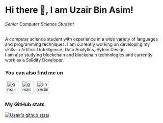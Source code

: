 # Hi there 👋, I am Uzair Bin Asim!

###### _Senior Computer Science Student_

A computer science student with experience in a wide variety of languages and programming techniques. I am currently working on developing my skills in Artificial Intelligence, Data Analytics, Sytem Design.<br/>
I am also studying blockchain and blockchain technologies and currently work as a Solidity Developer.

### You can also find me on

[<img src='https://cdn.jsdelivr.net/npm/simple-icons@v3/icons/gmail.svg' alt='gmail' height='40' style="padding-left: 5px;">](mailto:ubcasim@googlemail.com)
[<img src='https://cdn.jsdelivr.net/npm/simple-icons@v3/icons/gmail.svg' alt='gmail' height='40' style="padding-left: 5px;">](mailto:uzbinasim@connect.hku.hk)
[<img src='https://cdn.jsdelivr.net/npm/simple-icons@3.0.1/icons/linkedin.svg' alt='linkedin' height='40' style="padding-left: 5px;">](https://www.linkedin.com/in/uzair-bin-asim/)

### My GitHub stats

[![Uzair's github stats](https://github-readme-stats.vercel.app/api?username=uzair05&count_private=true&show_icons=true&theme=dracula)](https://github.com/Uzair05)

<!--
This is a ✨ _special_ ✨ repository because its `README.md` (this file) appears on your GitHub profile.

Here are some ideas to get you started:

- 🔭 I’m currently working on ...
- 🌱 I’m currently learning ...
- 👯 I’m looking to collaborate on ...
- 🤔 I’m looking for help with ...
- 💬 Ask me about ...
- 📫 How to reach me: ...
- 😄 Pronouns: ...
- ⚡ Fun fact: ...
-->
